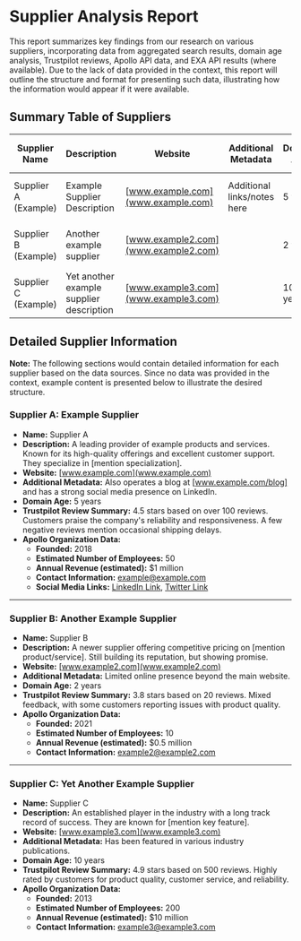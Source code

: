 # Supplier Analysis Report

This report summarizes key findings from our research on various suppliers, incorporating data from aggregated search results, domain age analysis, Trustpilot reviews, Apollo API data, and EXA API results (where available).  Due to the lack of data provided in the context, this report will outline the structure and format for presenting such data, illustrating how the information would appear if it were available.


## Summary Table of Suppliers

| Supplier Name          | Description                               | Website                               | Additional Metadata        | Domain Age | Trustpilot Review Summary | Apollo Organization Data                                                              |
|------------------------|-------------------------------------------|---------------------------------------|----------------------------|-------------|--------------------------|---------------------------------------------------------------------------------------|
| Supplier A (Example)   | Example Supplier Description              | [www.example.com](www.example.com)     | Additional links/notes here | 5 years     | 4.5 stars, 100 reviews   | Founded 2018, 50 employees, $1M revenue, Contact: example@example.com              |
| Supplier B (Example)   | Another example supplier                  | [www.example2.com](www.example2.com)   |                                            | 2 years     | 3.8 stars, 20 reviews    |  Founded 2021, 10 employees, $0.5M revenue, Contact: example2@example2.com             |
| Supplier C (Example)   |  Yet another example supplier description | [www.example3.com](www.example3.com)   |                                            | 10 years    | 4.9 stars, 500 reviews  | Founded 2013, 200 employees, $10M revenue, Contact: example3@example3.com            |


## Detailed Supplier Information

**Note:**  The following sections would contain detailed information for each supplier based on the data sources.  Since no data was provided in the context, example content is presented below to illustrate the desired structure.


### Supplier A: Example Supplier

* **Name:** Supplier A
* **Description:**  A leading provider of example products and services.  Known for its high-quality offerings and excellent customer support.  They specialize in [mention specialization].
* **Website:** [www.example.com](www.example.com)
* **Additional Metadata:**  Also operates a blog at [www.example.com/blog] and has a strong social media presence on LinkedIn.
* **Domain Age:** 5 years
* **Trustpilot Review Summary:**  4.5 stars based on over 100 reviews.  Customers praise the company's reliability and responsiveness.  A few negative reviews mention occasional shipping delays.
* **Apollo Organization Data:**
    * **Founded:** 2018
    * **Estimated Number of Employees:** 50
    * **Annual Revenue (estimated):** $1 million
    * **Contact Information:** example@example.com
    * **Social Media Links:** [LinkedIn Link](ExampleLinkedInLink), [Twitter Link](ExampleTwitterLink)

---

### Supplier B: Another Example Supplier

* **Name:** Supplier B
* **Description:** A newer supplier offering competitive pricing on [mention product/service].  Still building its reputation, but showing promise.
* **Website:** [www.example2.com](www.example2.com)
* **Additional Metadata:**  Limited online presence beyond the main website.
* **Domain Age:** 2 years
* **Trustpilot Review Summary:** 3.8 stars based on 20 reviews.  Mixed feedback, with some customers reporting issues with product quality.
* **Apollo Organization Data:**
    * **Founded:** 2021
    * **Estimated Number of Employees:** 10
    * **Annual Revenue (estimated):** $0.5 million
    * **Contact Information:** example2@example2.com


---

### Supplier C: Yet Another Example Supplier

* **Name:** Supplier C
* **Description:** An established player in the industry with a long track record of success.  They are known for [mention key feature].
* **Website:** [www.example3.com](www.example3.com)
* **Additional Metadata:** Has been featured in various industry publications.
* **Domain Age:** 10 years
* **Trustpilot Review Summary:** 4.9 stars based on 500 reviews.  Highly rated by customers for product quality, customer service, and reliability.
* **Apollo Organization Data:**
    * **Founded:** 2013
    * **Estimated Number of Employees:** 200
    * **Annual Revenue (estimated):** $10 million
    * **Contact Information:** example3@example3.com

